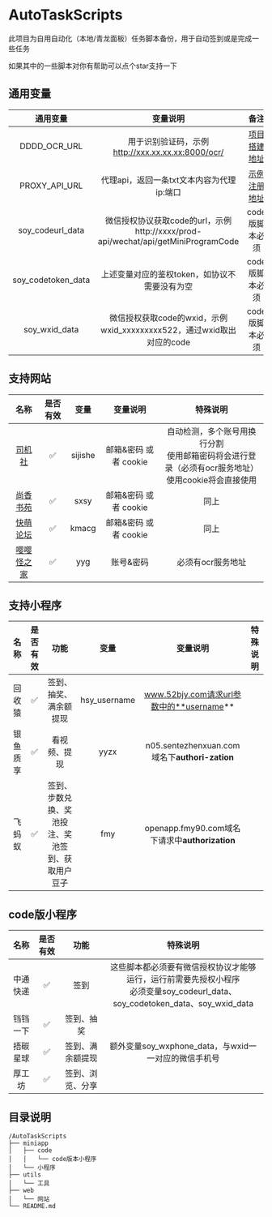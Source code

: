 # AutoTaskScripts
此项目为自用自动化（本地/青龙面板）任务脚本备份，用于自动签到或是完成一些任务

如果其中的一些脚本对你有帮助可以点个star支持一下

## 通用变量

|      通用变量      |                           变量说明                           |                           备注                            |
| :----------------: | :----------------------------------------------------------: | :-------------------------------------------------------: |
|    DDDD_OCR_URL    |      用于识别验证码，示例 http://xxx.xx.xx.xx:8000/ocr/      | [项目搭建地址](https://github.com/sml2h3/ddddocr-fastapi) |
|   PROXY_API_URL    |          代理api，返回一条txt文本内容为代理ip:端口           |    [示例注册地址](https://www.ipzan.com?pid=s20qm4fr8)    |
|  soy_codeurl_data  | 微信授权协议获取code的url，示例 http://xxxx/prod-api/wechat/api/getMiniProgramCode |                      code版脚本必须                       |
| soy_codetoken_data |        上述变量对应的鉴权token，如协议不需要没有为空         |                      code版脚本必须                       |
|   soy_wxid_data    | 微信授权获取code的wxid，示例 wxid_xxxxxxxxx522，通过wxid取出对应的code |                      code版脚本必须                       |

## 支持网站

|               名称               | 是否有效 |  变量   |       变量说明        |                           特殊说明                           |
| :------------------------------: | :------: | :-----: | :-------------------: | :----------------------------------------------------------: |
| [司机社](https://sijishecn.cc/)  |    ✅️     | sijishe | 邮箱&密码 或者 cookie | 自动检测，多个账号用换行分割<br />使用邮箱密码将会进行登录（必须有ocr服务地址）<br />使用cookie将会直接使用 |
| [尚香书苑](https://sxsy19.com/)  |    ✅️     |  sxsy   | 邮箱&密码 或者 cookie |                             同上                             |
| [快萌论坛](https://kmacg20.com/) |    ✅️     |  kmacg  | 邮箱&密码 或者 cookie |                             同上                             |
|  [嘤嘤怪之家](https://yyg.one/)  |    ✅️     |   yyg   |       账号&密码       |                      必须有ocr服务地址                       |

## 支持小程序

|   名称   | 是否有效 |                       功能                       |     变量     |                    变量说明                    | 特殊说明 |
| :------: | :------: | :----------------------------------------------: | :----------: | :--------------------------------------------: | :------: |
|  回收猿  |    ✅️     |              签到、抽奖、满余额提现              | hsy_username |    www.52bjy.com请求url参数中的**username**    |          |
| 银鱼质享 |    ✅️     |                   看视频、提现                   |     yyzx     | n05.sentezhenxuan.com域名下**authori-zation**  |          |
|  飞蚂蚁  |    ✅️     | 签到、步数兑换、奖池投注、奖池签到、获取用户豆子 |     fmy      | openapp.fmy90.com域名下请求中**authorization** |          |

## code版小程序

|   名称   | 是否有效 |       功能       |                           特殊说明                           |
| :------: | :------: | :--------------: | :----------------------------------------------------------: |
| 中通快递 |    ✅️     |       签到       | 这些脚本都必须要有微信授权协议才能够运行，运行前需要先授权小程序<br />必须变量soy_codeurl_data、soy_codetoken_data、soy_wxid_data |
| 铛铛一下 |    ✅️     |    签到、抽奖    |                                                              |
| 捂碳星球 |    ✅️     | 签到、满余额提现 |     额外变量soy_wxphone_data，与wxid一一对应的微信手机号     |
|  厚工坊  |    ✅️     | 签到、浏览、分享 |                                                              |

## 目录说明

```
/AutoTaskScripts
├── miniapp
│   ├── code
│   │   └── code版本小程序
│   └── 小程序
├── utils
│   └── 工具
├── web
│   └── 网站
└── README.md
```

